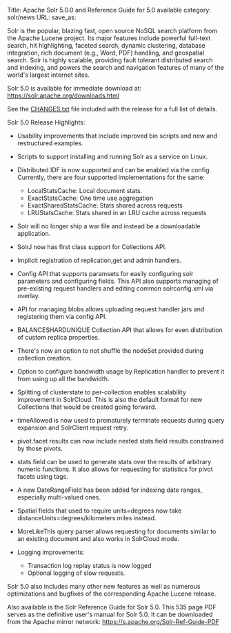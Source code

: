 Title: Apache Solr 5.0.0 and Reference Guide for 5.0 available
category: solr/news
URL: 
save_as: 

Solr is the popular, blazing fast, open source NoSQL search platform
from the Apache Lucene project. Its major features include powerful
full-text search, hit highlighting, faceted search, dynamic
clustering, database integration, rich document (e.g., Word, PDF)
handling, and geospatial search.  Solr is highly scalable, providing
fault tolerant distributed search and indexing, and powers the search
and navigation features of many of the world's largest internet sites.

Solr 5.0 is available for immediate download at:
<https://solr.apache.org/downloads.html>

See the [CHANGES.txt](/docs/5_0_0/changes/Changes.html) file included with the release for a full list of
details.

Solr 5.0 Release Highlights:

* Usability improvements that include improved bin scripts and new and restructured examples.

* Scripts to support installing and running Solr as a service on Linux.

* Distributed IDF is now supported and can be enabled via the config. Currently, there are four supported implementations for the same:
    * LocalStatsCache: Local document stats.
    * ExactStatsCache: One time use aggregation
    * ExactSharedStatsCache: Stats shared across requests
    * LRUStatsCache: Stats shared in an LRU cache across requests

* Solr will no longer ship a war file and instead be a downloadable application.

* SolrJ now has first class support for Collections API.

* Implicit registration of replication,get and admin handlers.

* Config API that supports paramsets for easily configuring solr parameters and configuring fields. This API also supports managing of pre-existing request handlers and editing common solrconfig.xml via overlay.

* API for managing blobs allows uploading request handler jars and registering them via config API.

* BALANCESHARDUNIQUE Collection API that allows for even distribution of custom replica properties.

* There's now an option to not shuffle the nodeSet provided during collection creation.

* Option to configure bandwidth usage by Replication handler to prevent it from using up all the bandwidth.

* Splitting of clusterstate to per-collection enables scalability improvement in SolrCloud. This is also the default format for new Collections that would be created going forward.

* timeAllowed is now used to prematurely terminate requests during query expansion and SolrClient request retry.

* pivot.facet results can now include nested stats.field results constrained by those pivots.

* stats.field can be used to generate stats over the results of arbitrary numeric functions.
  It also allows for requesting for statistics for pivot facets using tags.

* A new DateRangeField has been added for indexing date ranges, especially multi-valued ones.

* Spatial fields that used to require units=degrees now take distanceUnits=degrees/kilometers miles instead.

* MoreLikeThis query parser allows requesting for documents similar to an existing document and also works in SolrCloud mode.

* Logging improvements:
    * Transaction log replay status is now logged
    * Optional logging of slow requests.

Solr 5.0 also includes many other new features as well as numerous
optimizations and bugfixes of the corresponding Apache Lucene release.

Also available is the Solr Reference Guide for Solr 5.0. This 535 page
PDF serves as the definitive user's manual for Solr 5.0. It can be downloaded
from the Apache mirror network: <https://s.apache.org/Solr-Ref-Guide-PDF>


